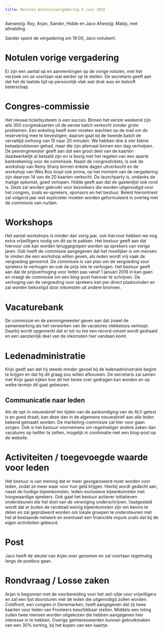 ```yaml
---
title: Notulen bestuursvergadering 4 juni 2015
---
```


Aanwezig: Roy, Arjan, Sander, Hidde en Jaco
Afwezig: Matijs, met afmelding

Sander opent de vergadering om 19:00, Jaco notuleert.

# Notulen vorige vergadering

Er zijn een aantal op en aanmerkingen op de vorige notulen, met het verzoek om ze voortaan wat eerder op te stellen. De secretaris geeft aan dat het de laatste tijd op persoonlijk vlak wat druk was en belooft beterschap.

# Congres-commissie

Het nieuwe ticketsysteem is een succes. Binnen het eerste weekend zijn alle 300 congreskaarten uit de eerste batch verkocht zonder grote problemen. Een enkeling heeft even moeten wachten op de mail om de reservering mee te bevestigen; daarom gaat bij de tweede batch de vervaltijd omhoog van 15 naar 20 minuten. We hebben drie á vier kleine betaalproblemen gehad, maar die zijn allemaal binnen een dag verholpen. De penningmeester geeft aan dat een groot deel van de kaarten daadwerkelijk al betaald zijn en is bezig met het regelen van een aparte bankrekening voor de commissie. Naast de congrestickets, is ook de workshop van Remy Sharp binnen enkele dagen uitverkocht en de workshop van Wes Bos loopt ook prima, op het moment van de vergadering zijn daarvan 14 van de 20 kaarten verkocht. De launchparty is, ondanks de matige opkomst, goed verlopen. Hidde geeft aan dat de gastenlijst ook rond is. Deze zal worden gebruikt voor bezoekers die worden uitgenodigd voor het congres, zoals ex-sprekers, sponsors en het bestuur. Beleid hieromtrent zal volgend jaar wat explicieter moeten worden geformuleerd in overleg met de commissie van nu/dan.

# Workshops

Het aantal workshops is minder dan vorig jaar, ook hiervoor hebben we nog extra vrijwilligers nodig om dit op te pakken. Het bestuur geeft aan dat hiervoor ook kan worden teruggegrepen worden op sprekers van vorige jaren. Ook heeft de commissie aangegeven dat het moeilijker is om mensen te vinden die een workshop willen geven, als reden wordt vrij vaak de vergoeding genoemd. De commissie is van plan om de vergoeding voor sprekers te verhogen en ook de prijs iets te verhogen. Het bestuur geeft aan dat de prijsverhoging voor leden pas vanaf 1 januari 2016 in kan gaan en vraagt de commissie om een blog-post hierover te schrijven. De verhoging van de vergoeding voor sprekers kan per direct plaatsvinden en zal worden bekostigd door inkomsten uit andere bronnen.

# Vacaturebank

De commissie en de penningmeester geven aan dat zowel de samenwerking als het verwerken van de vacatures vlekkeloos verloopt. Daarbij wordt opgemerkt dat er tot nu toe een record-omzet wordt gedraaid en een aanzienlijk deel van de inkomsten hier vandaan komt.

# Ledenadministratie

Krijn geeft aan dat hij steeds minder gevoel bij de ledenadministratie begint te krijgen en dat hij dit graag zou willen afbouwen. De secretaris zal samen met Krijn gaan kijken hoe dit het beste over gedragen kan worden en op welke termijn dit gaat gebeuren.

## Communicatie naar leden

Als de opt-in nieuwsbrief ten tijden van de aankondiging van de ALV getest is en goed draait, kan deze dan in de algemene nieuwsbrief aan alle leden bekend gemaakt worden. De marketing-commissie zal hier voor gaan zorgen. Ook is het bestuur voornemens om regelmatiger andere zaken dan vacatures op twitter te zetten, mogelijk in combinatie met een blog-post op de website.

# Activiteiten / toegevoegde waarde voor leden

Het bestuur is van mening dat er meer georganiseerd moet worden voor leden, zodat ze meer waar voor hun geld krijgen. Hierbij wordt gedacht aan, naast de huidige bijeenkomsten, leden-exclusieve bijeenkomsten met hoogwaardige sprekers. Ook gaat het bestuur actiever initiatieven ondersteunen die het doel van de vereniging onderschrijven. Vastgesteld wordt dat er buiten de randstad weinig bijeenkomsten zijn om kennis te delen en zal geprobeerd worden om lokale groepen te ondersteunen met het al bestaande netwerk en eventueel een financiële impuls zoals dat bij de eigen activiteiten gebeurd.

# Post

Jaco heeft de sleutel van Arjan over genomen en zal voortaan regelmatig langs de postbus gaan.

# Rondvraag / Losse zaken

Arjan is begonnen met de voorbereiding voor het zeil-uitje voor vrijwilligers en zal een lijst doorsturen met de leden die uitgenodigd zullen worden.
Coldfront, een congres in Denemarken, heeft aangegeven dat zij twee kaarten voor leden van Fronteers beschikbaar stellen. Middels een loting zullen twee mensen worden uitgekozen die hebben aangegeven hier interesse in te hebben. Overige geïnteresseerden kunnen gebruikmaken van een 30% korting, bij het kopen van een kaartje.

